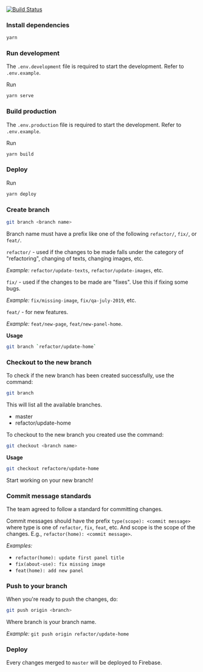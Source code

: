 [![Build Status](https://img.shields.io/endpoint.svg?url=https%3A%2F%2Factions-badge.atrox.dev%2Fmycurelabs%2Fweb-main%2Fbadge%3Fref%3Dmaster%26token%3D002637dbbbff3a6cc042c93e2c663b5571d2b243&style=for-the-badge)](https://actions-badge.atrox.dev/mycurelabs/web-main/goto?ref=master&token=002637dbbbff3a6cc042c93e2c663b5571d2b243)

### Install dependencies

```bash
yarn
```

### Run development

The `.env.development` file is required to start the development. Refer to `.env.example`.

Run

```bash
yarn serve
```

### Build production

The `.env.production` file is required to start the development. Refer to `.env.example`.

Run

```bash
yarn build
```

### Deploy

Run

```bash
yarn deploy
```

### Create branch

```bash
git branch <branch name>
```

Branch name must have a prefix like one of the following `refactor/`, `fix/`, or `feat/`.

`refactor/` - used if the changes to be made falls under the category of "refactoring", changing of texts, changing images, etc.

*Example:* `refactor/update-texts`, `refactor/update-images`, etc.

`fix/` - used if the changes to be made are "fixes". Use this if fixing some bugs.

*Example:* `fix/missing-image`, `fix/qa-july-2019`, etc.

`feat/` - for new features.

*Example:* `feat/new-page`, `feat/new-panel-home`.

**Usage**

```bash
git branch `refactor/update-home`
```

### Checkout to the new branch

To check if the new branch has been created successfully, use the command: 

```bash
git branch
```

This will list all the available branches.

- master
- refactor/update-home

To checkout to the new branch you created use the command:

```bash
git checkout <branch name>
```

**Usage**

```bash
git checkout refactore/update-home
```

Start working on your new branch!

### Commit message standards

The team agreed to follow a standard for committing changes.

Commit messages should have the prefix `type(scope): <commit message>` where type is one of `refactor`, `fix`, `feat`, etc. And scope is the scope of the changes. E.g., `refactor(home): <commit message>`.

*Examples:* 

- `refactor(home): update first panel title`
- `fix(about-use): fix missing image`
- `feat(home): add new panel`

### Push to your branch

When you're ready to push the changes, do:

```bash
git push origin <branch>
```

Where branch is your branch name.

*Example:* `git push origin refactor/update-home`


### Deploy
Every changes merged to `master` will be deployed to Firebase.

